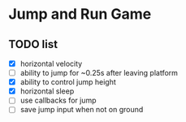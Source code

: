 # Jump and Run Game
## TODO list
-[x] horizontal velocity
-[ ] ability to jump for ~0.25s after leaving platform
-[x] ability to control jump height
-[x] horizontal sleep
-[ ] use callbacks for jump
-[ ] save jump input when not on ground